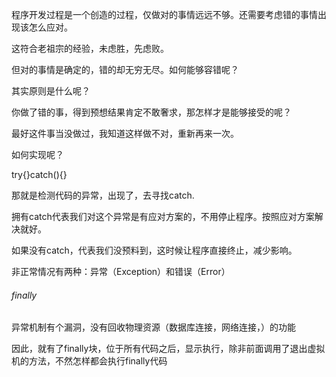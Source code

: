程序开发过程是一个创造的过程，仅做对的事情远远不够。还需要考虑错的事情出现该怎么应对。

这符合老祖宗的经验，未虑胜，先虑败。

但对的事情是确定的，错的却无穷无尽。如何能够容错呢？

其实原则是什么呢？

你做了错的事，得到预想结果肯定不敢奢求，那怎样才是能够接受的呢？

最好这件事当没做过，我知道这样做不对，重新再来一次。

如何实现呢？

try{}catch(){}

那就是检测代码的异常，出现了，去寻找catch.

拥有catch代表我们对这个异常是有应对方案的，不用停止程序。按照应对方案解决就好。

如果没有catch，代表我们没预料到，这时候让程序直接终止，减少影响。

非正常情况有两种：异常（Exception）和错误（Error）

###### finally

异常机制有个漏洞，没有回收物理资源（数据库连接，网络连接，）的功能

因此，就有了finally块，位于所有代码之后，显示执行，除非前面调用了退出虚拟机的方法，不然怎样都会执行finally代码



